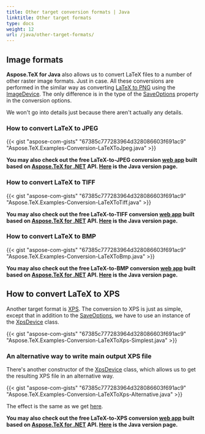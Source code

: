 ```yaml
---
title: Other target conversion formats | Java
linktitle: Other target formats
type: docs
weight: 12
url: /java/other-target-formats/
---
```


## **Image formats**

**Aspose.TeX for Java** also allows us to convert LaTeX files to a number of other raster image formats. Just in case. All these conversions are performed in the similar way as converting [LaTeX to PNG](/tex/java/latex-to-png/) using the [ImageDevice](https://apireference.aspose.com/tex/java/com.aspose.tex.rendering/ImageDevice). The only difference is in the type of the [SaveOptions](https://apireference.aspose.com/tex/java/com.aspose.tex/TeXOptions#getSaveOptions--) property in the conversion options.

We won't go into details just because there aren't actually any details.

### **How to convert LaTeX to JPEG**

{{< gist "aspose-com-gists" "67385c777283964d328086603f691ac9" "Aspose.TeX.Examples-Conversion-LaTeXToJpeg.java" >}}

**You may also check out the free LaTeX-to-JPEG conversion [web app](https://products.aspose.app/tex/conversion/latex-to-jpg) built based on [Aspose.TeX for .NET](https://products.aspose.com/tex/net/) API. [Here](https://products.aspose.com/tex/java/) is the Java version page.**

### **How to convert LaTeX to TIFF**

{{< gist "aspose-com-gists" "67385c777283964d328086603f691ac9" "Aspose.TeX.Examples-Conversion-LaTeXToTiff.java" >}}

**You may also check out the free LaTeX-to-TIFF conversion [web app](https://products.aspose.app/tex/conversion/latex-to-tiff) built based on [Aspose.TeX for .NET](https://products.aspose.com/tex/net/) API. [Here](https://products.aspose.com/tex/java/) is the Java version page.**

### **How to convert LaTeX to BMP**

{{< gist "aspose-com-gists" "67385c777283964d328086603f691ac9" "Aspose.TeX.Examples-Conversion-LaTeXToBmp.java" >}}

**You may also check out the free LaTeX-to-BMP conversion [web app](https://products.aspose.app/tex/conversion/latex-to-bmp) built based on [Aspose.TeX for .NET](https://products.aspose.com/tex/net/) API. [Here](https://products.aspose.com/tex/java/) is the Java version page.**

## **How to convert LaTeX to XPS**

Another target format is [XPS](https://en.wikipedia.org/wiki/Open_XML_Paper_Specification). The conversion to XPS is just as simple, except that in addition to the [SaveOptions](https://apireference.aspose.com/tex/java/com.aspose.tex/TeXOptions#getSaveOptions--), we have to use an instance of the [XpsDevice](https://apireference.aspose.com/tex/java/com.aspose.tex.rendering/XpsDevice) class.

{{< gist "aspose-com-gists" "67385c777283964d328086603f691ac9" "Aspose.TeX.Examples-Conversion-LaTeXToXps-Simplest.java" >}}

### **An alternative way to write main output XPS file**

There's another constructor of the [XpsDevice](https://apireference.aspose.com/tex/java/com.aspose.tex.rendering/XpsDevice#XpsDevice-java.io.OutputStream-) class, which allows us to get the resulting XPS file in an alternative way.

{{< gist "aspose-com-gists" "67385c777283964d328086603f691ac9" "Aspose.TeX.Examples-Conversion-LaTeXToXps-Alternative.java" >}}

The effect is the same as we get [here](/tex/java/latex-to-pdf/#an-alternative-way-to-write-main-output-pdf-file).

**You may also check out the free LaTeX-to-XPS conversion [web app](https://products.aspose.app/tex/conversion/latex-to-xps) built based on [Aspose.TeX for .NET](https://products.aspose.com/tex/net/) API. [Here](https://products.aspose.com/tex/java/) is the Java version page.**